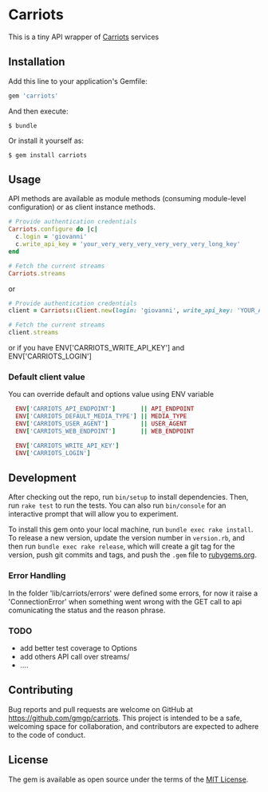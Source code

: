 # Carriots

This is a tiny API wrapper of [Carriots](http://www.carriots.com) services

## Installation

Add this line to your application's Gemfile:

```ruby
gem 'carriots'
```

And then execute:

    $ bundle

Or install it yourself as:

    $ gem install carriots

## Usage

API methods are available as module methods (consuming module-level configuration) or as client instance methods.

```ruby
# Provide authentication credentials
Carriots.configure do |c|
  c.login = 'giovanni'
  c.write_api_key = 'your_very_very_very_very_very_very_long_key'
end

# Fetch the current streams
Carriots.streams
```
or

```ruby
# Provide authentication credentials
client = Carriots::Client.new(login: 'giovanni', write_api_key: 'YOUR_API_KEY')

# Fetch the current streams
client.streams

```

or if you have ENV['CARRIOTS_WRITE_API_KEY'] and ENV['CARRIOTS_LOGIN']


### Default client value

You can override default and options value using ENV variable

```ruby
  ENV['CARRIOTS_API_ENDPOINT']       || API_ENDPOINT
  ENV['CARRIOTS_DEFAULT_MEDIA_TYPE'] || MEDIA_TYPE
  ENV['CARRIOTS_USER_AGENT']         || USER_AGENT
  ENV['CARRIOTS_WEB_ENDPOINT']       || WEB_ENDPOINT

  ENV['CARRIOTS_WRITE_API_KEY']
  ENV['CARRIOTS_LOGIN']
```


## Development

After checking out the repo, run `bin/setup` to install dependencies. Then, run `rake test` to run the tests. You can also run `bin/console` for an interactive prompt that will allow you to experiment.

To install this gem onto your local machine, run `bundle exec rake install`. To release a new version, update the version number in `version.rb`, and then run `bundle exec rake release`, which will create a git tag for the version, push git commits and tags, and push the `.gem` file to [rubygems.org](https://rubygems.org).

### Error Handling

In the folder 'lib/carriots/errors' were defined some errors, for now it raise a 'ConnectionError' when something went wrong with the GET call to api comunicating the status and the reason phrase.

### TODO

* add better test coverage to Options
* add others API call over streams/
* ....

## Contributing

Bug reports and pull requests are welcome on GitHub at https://github.com/gmgp/carriots. This project is intended to be a safe, welcoming space for collaboration, and contributors are expected to adhere to the code of conduct.


## License

The gem is available as open source under the terms of the [MIT License](http://opensource.org/licenses/MIT).

